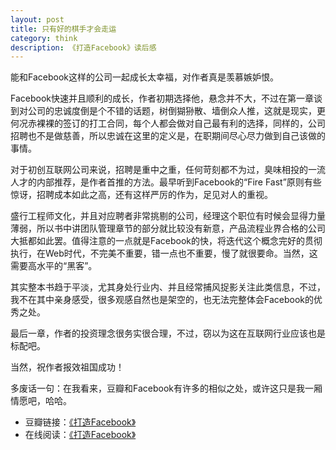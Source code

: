 ```yaml
---
layout: post
title: 只有好的棋手才会走运
category: think
description: 《打造Facebook》读后感
---
```


能和Facebook这样的公司一起成长太幸福，对作者真是羡慕嫉妒恨。

Facebook快速并且顺利的成长，作者初期选择他，悬念并不大，不过在第一章谈到对公司的忠诚度倒是个不错的话题，树倒猢狲散、墙倒众人推，这就是现实，更何况赤裸裸的签订的打工合同，每个人都会做对自己最有利的选择，同样的，公司招聘也不是做慈善，所以忠诚在这里的定义是，在职期间尽心尽力做到自己该做的事情。

对于初创互联网公司来说，招聘是重中之重，任何苛刻都不为过，臭味相投的一流人才的内部推荐，是作者首推的方法。最早听到Facebook的“Fire Fast”原则有些惊讶，招聘成本如此之高，还有这样严厉的作为，足见对人的重视。

盛行工程师文化，并且对应聘者非常挑剔的公司，经理这个职位有时候会显得力量薄弱，所以书中讲团队管理章节的部分就比较没有新意，产品流程业界合格的公司大抵都如此罢。值得注意的一点就是Facebook的快，将迭代这个概念完好的贯彻执行，在Web时代，不完美不重要，错一点也不重要，慢了就很要命。当然，这需要高水平的“黑客”。

其实整本书趋于平淡，尤其身处行业内、并且经常捕风捉影关注此类信息，不过，我不在其中亲身感受，很多观感自然也是架空的，也无法完整体会Facebook的优秀之处。

最后一章，作者的投资理念很务实很合理，不过，窃以为这在互联网行业应该也是标配吧。

当然，祝作者报效祖国成功！

多废话一句：在我看来，豆瓣和Facebook有许多的相似之处，或许这只是我一厢情愿吧，哈哈。

- 豆瓣链接：[《打造Facebook》][Facebook]
- 在线阅读：[《打造Facebook》][ReadDB]

[BeiYuu]:    http://beiyuu.com  "BeiYuu"
[Facebook]: http://book.douban.com/subject/20471120/ "打造Facebook"
[ReadDB]: http://read.douban.com/ebook/500486/?referral_code=myg7ot50
